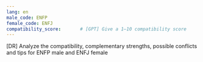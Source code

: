 ```yaml
---
lang: en
male_code: ENFP
female_code: ENFJ
compatibility_score:       # [GPT] Give a 1–10 compatibility score
---
```


[DR] Analyze the compatibility, complementary strengths, possible conflicts and tips for ENFP male and ENFJ female

